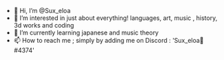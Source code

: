 - 👋 Hi, I’m @Sux_eloa
- 👀 I’m interested in just about everything! languages, art, music , history, 3d works and coding 
- 🌱 I’m currently learning japanese and music theory 
- 📫 How to reach me ; simply by adding me on Discord : 'Sux_eloa🦋#4374'

